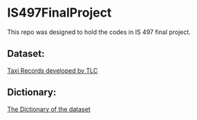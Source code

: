 # IS497FinalProject

This repo was designed to hold the codes in IS 497 final project.

## Dataset:
[Taxi Records developed by TLC](https://www1.nyc.gov/site/tlc/about/tlc-trip-record-data.page)

## Dictionary:
[The Dictionary of the dataset](https://on.nyc.gov/3JrcWZl)
